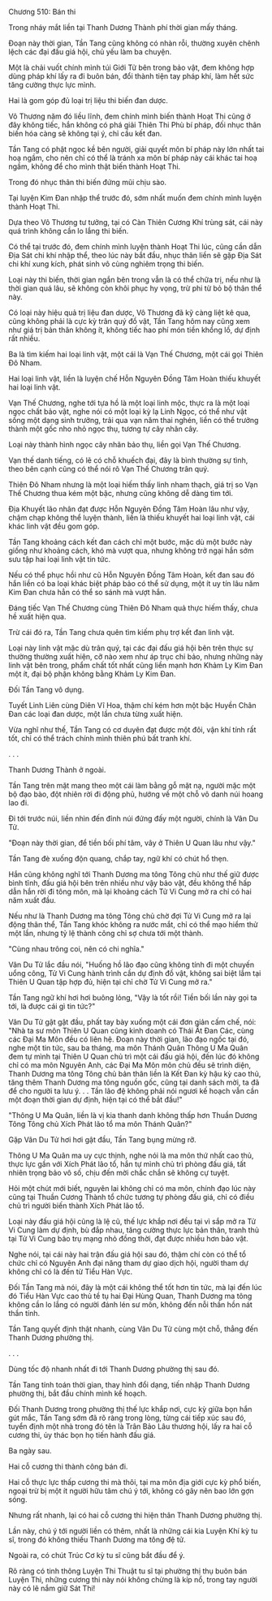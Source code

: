 




Chương 510: Bán thi


Trong nháy mắt liền tại Thanh Dương Thành phí thời gian mấy tháng.

Đoạn này thời gian, Tần Tang cũng không có nhàn rỗi, thường xuyên chênh lệch các đại đấu giá hội, chủ yếu làm ba chuyện.

Một là chải vuốt chính mình túi Giới Tử bên trong bảo vật, đem không hợp dùng pháp khí lấy ra đi buôn bán, đổi thành tiện tay pháp khí, làm hết sức tăng cường thực lực mình.

Hai là gom góp đủ loại trị liệu thi biến đan dược.

Vô Thương năm đó liều lĩnh, đem chính mình biến thành Hoạt Thi cũng ở đây không tiếc, hắn không có phá giải Thiên Thi Phù bí pháp, đối nhục thân biến hóa càng sẽ không tại ý, chỉ cầu kết đan.

Tần Tang có phật ngọc kề bên người, giải quyết môn bí pháp này lớn nhất tai hoạ ngầm, cho nên chỉ có thể là tránh xa môn bí pháp này cái khác tai hoạ ngầm, không để cho mình thật biến thành Hoạt Thi.

Trong đó nhục thân thi biến đứng mũi chịu sào.

Tại luyện Kim Đan nhập thể trước đó, sớm nhất muốn đem chính mình luyện thành Hoạt Thi.

Dựa theo Vô Thương tư tưởng, tại có Càn Thiên Cương Khí trùng sát, cái này quá trình không cần lo lắng thi biến.

Có thể tại trước đó, đem chính mình luyện thành Hoạt Thi lúc, cũng cần dẫn Địa Sát chi khí nhập thể, theo lúc này bắt đầu, nhục thân liền sẽ gặp Địa Sát chi khí xung kích, phát sinh vô cùng nghiêm trọng thi biến.

Loại này thi biến, thời gian ngắn bên trong vẫn là có thể chữa trị, nếu như là thời gian quá lâu, sẽ không còn khôi phục hy vọng, trừ phi từ bỏ bộ thân thể này.

Có loại này hiệu quả trị liệu đan dược, Vô Thương đã kỹ càng liệt kê qua, cũng không phải là cực kỳ trân quý đồ vật, Tần Tang hôm nay cũng xem như giá trị bản thân không ít, không tiếc hao phí món tiền khổng lồ, dự định rất nhiều.

Ba là tìm kiếm hai loại linh vật, một cái là Vạn Thế Chương, một cái gọi Thiên Đô Nham.

Hai loại linh vật, liền là luyện chế Hỗn Nguyên Đồng Tâm Hoàn thiếu khuyết hai loại linh vật.

Vạn Thế Chương, nghe tới tựa hồ là một loại linh mộc, thực ra là một loại ngọc chất bảo vật, nghe nói có một loại kỳ lạ Linh Ngọc, có thể như vật sống một dạng sinh trưởng, trải qua vạn năm thai nghén, liền có thể trưởng thành một gốc nho nhỏ ngọc thụ, tương tự cây nhãn cây.

Loại này thành hình ngọc cây nhãn bảo thụ, liền gọi Vạn Thế Chương.

Vạn thế danh tiếng, có lẽ có chỗ khuếch đại, đây là bình thường sự tình, theo bên cạnh cũng có thể nói rõ Vạn Thế Chương trân quý.

Thiên Đô Nham nhưng là một loại hiếm thấy linh nham thạch, giá trị so Vạn Thế Chương thua kém một bậc, nhưng cũng không dễ dàng tìm tới.

Địa Khuyết lão nhân đạt được Hỗn Nguyên Đồng Tâm Hoàn lâu như vậy, chậm chạp không thể luyện thành, liền là thiếu khuyết hai loại linh vật, cái khác linh vật đều gom góp.

Tần Tang khoảng cách kết đan cách chỉ một bước, mặc dù một bước này giống như khoảng cách, khó mà vượt qua, nhưng không trở ngại hắn sớm sưu tập hai loại linh vật tin tức.

Nếu có thể phục hồi như cũ Hỗn Nguyên Đồng Tâm Hoàn, kết đan sau đó hắn liền có ba loại khác biệt pháp bảo có thể sử dụng, một ít uy tín lâu năm Kim Đan chưa hẳn có thể so sánh mà vượt hắn.

Đáng tiếc Vạn Thế Chương cùng Thiên Đô Nham quả thực hiếm thấy, chưa hề xuất hiện qua.

Trừ cái đó ra, Tần Tang chưa quên tìm kiếm phụ trợ kết đan linh vật.

Loại này linh vật mặc dù trân quý, tại các đại đấu giá hội bên trên thực sự thường thường xuất hiện, cỡ nào xem như áp trục chi bảo, nhưng những này linh vật bên trong, phẩm chất tốt nhất cũng liền mạnh hơn Khảm Ly Kim Đan một ít, đại bộ phận không bằng Khảm Ly Kim Đan.

Đối Tần Tang vô dụng.

Tuyết Linh Liên cùng Diên Vĩ Hoa, thậm chí kém hơn một bậc Huyền Chân Đan các loại đan dược, một lần chưa từng xuất hiện.

Vừa nghĩ như thế, Tần Tang có cơ duyên đạt được một đôi, vận khí tính rất tốt, chỉ có thể trách chính mình thiên phú bất tranh khí.

. . .

Thanh Dương Thành ở ngoài.

Tần Tang trên mặt mang theo một cái làm bằng gỗ mặt nạ, người mặc một bộ đạo bào, đột nhiên rời đi động phủ, hướng về một chỗ vô danh núi hoang lao đi.

Đi tới trước núi, liền nhìn đến đỉnh núi đứng đấy một người, chính là Vân Du Tử.

"Đoạn này thời gian, để tiền bối phí tâm, vây ở Thiên U Quan lâu như vậy."

Tần Tang đè xuống độn quang, chắp tay, ngữ khí có chút hổ thẹn.

Hắn cũng không nghĩ tới Thanh Dương ma tông Tông chủ như thế giữ được bình tĩnh, đấu giá hội bên trên nhiều như vậy bảo vật, đều không thể hấp dẫn hắn rời đi tông môn, mà lại khoảng cách Tử Vi Cung mở ra chỉ có hai năm xuất đầu.

Nếu như là Thanh Dương ma tông Tông chủ chờ đợi Tử Vi Cung mở ra lại động thân thể, Tần Tang khóc không ra nước mắt, chỉ có thể mạo hiểm thử một lần, nhưng tỷ lệ thành công chỉ sợ chưa tới một thành.

"Cùng nhau trông coi, nên có chi nghĩa."

Vân Du Tử lắc đầu nói, "Huống hồ lão đạo cũng không tính đi một chuyến uổng công, Tử Vi Cung hành trình cần dự định đồ vật, không sai biệt lắm tại Thiên U Quan tập hợp đủ, hiện tại chỉ chờ Tử Vi Cung mở ra."

Tần Tang ngữ khí hơi hơi buông lỏng, "Vậy là tốt rồi! Tiền bối lần này gọi ta tới, là được cái gì tin tức?"

Vân Du Tử gật gật đầu, phất tay bày xuống một cái đơn giản cấm chế, nói: "Nhà ta sư môn Thiên U Quan cũng kinh doanh có Thái Ất Đan Các, cùng các Đại Ma Môn đều có liên hệ. Đoạn này thời gian, lão đạo ngốc tại đó, nghe một tin tức, sau ba tháng, ma môn Thánh Quân Thông U Ma Quân đem tự mình tại Thiên U Quan chủ trì một cái đấu giá hội, đến lúc đó không chỉ có ma môn Nguyên Anh, các Đại Ma Môn môn chủ đều sẽ trình diện, Thanh Dương ma tông Tông chủ bản thân liền là Kết Đan kỳ hậu kỳ cao thủ, tăng thêm Thanh Dương ma tông nguồn gốc, cũng tại danh sách mời, ta đã để cho người ta lưu ý. . . Tần lão đệ không phải nói ngươi kế hoạch vẫn cần một đoạn thời gian dự định, hiện tại có thể bắt đầu!"

"Thông U Ma Quân, liền là vị kia thanh danh không thấp hơn Thuần Dương Tông Tông chủ Xích Phát lão tổ ma môn Thánh Quân?"

Gặp Vân Du Tử hơi hơi gật đầu, Tần Tang bụng mừng rỡ.

Thông U Ma Quân ma uy cực thịnh, nghe nói là ma môn thứ nhất cao thủ, thực lực gần với Xích Phát lão tổ, hắn tự mình chủ trì phòng đấu giá, tất nhiên trọng bảo vô số, chịu đến mời chắc chắn sẽ không cự tuyệt.

Hỏi một chút mới biết, nguyên lai không chỉ có ma môn, chính đạo lúc này cũng tại Thuần Cương Thành tổ chức tương tự phòng đấu giá, chỉ có điều chủ trì người biến thành Xích Phát lão tổ.

Loại này đấu giá hội cũng là lệ cũ, thế lực khắp nơi đều tại vì sắp mở ra Tử Vi Cung làm dự định, bù đắp nhau, tăng cường thực lực bản thân, tranh thủ tại Tử Vi Cung bảo trụ mạng nhỏ đồng thời, đạt được nhiều hơn bảo vật.

Nghe nói, tại cái này hai trận đấu giá hội sau đó, thậm chí còn có thể tổ chức chỉ có Nguyên Anh đại năng tham dự giao dịch hội, người tham dự không chỉ có là đến từ Tiểu Hàn Vực.

Đối Tần Tang mà nói, đây là một cái không thể tốt hơn tin tức, mà lại đến lúc đó Tiểu Hàn Vực cao thủ tề tụ hai Đại Hùng Quan, Thanh Dương ma tông không cần lo lắng có người đánh lén sư môn, không đến nỗi thần hồn nát thần tính.

Tần Tang quyết định thật nhanh, cùng Vân Du Tử cùng một chỗ, thẳng đến Thanh Dương phường thị.

. . .

Dùng tốc độ nhanh nhất đi tới Thanh Dương phường thị sau đó.

Tần Tang tính toán thời gian, thay hình đổi dạng, tiến nhập Thanh Dương phường thị, bắt đầu chính mình kế hoạch.

Đối Thanh Dương trong phường thị thế lực khắp nơi, cực kỳ giữa bọn hắn gút mắc, Tần Tang sớm đã rõ ràng trong lòng, từng cái tiếp xúc sau đó, tuyển định một nhà trong đó tên là Trân Bảo Lâu thương hội, lấy ra hai cỗ cương thi, ủy thác bọn họ tiến hành đấu giá.

Ba ngày sau.

Hai cỗ cương thi thành công bán đi.

Hai cỗ thực lực thấp cương thi mà thôi, tại ma môn địa giới cực kỳ phổ biến, ngoại trừ bị một ít người hữu tâm chú ý tới, không có gây nên bao lớn gợn sóng.

Nhưng rất nhanh, lại có hai cỗ cương thi hiện thân Thanh Dương phường thị.

Lần này, chú ý tới người liền có thêm, nhất là những cái kia Luyện Khí kỳ tu sĩ, trong đó không thiếu Thanh Dương ma tông đệ tử.

Ngoài ra, có chút Trúc Cơ kỳ tu sĩ cũng bắt đầu để ý.

Rõ ràng có tinh thông Luyện Thi Thuật tu sĩ tại phường thị thụ buôn bán Luyện Thi, những cương thi này nói không chừng là kíp nổ, trong tay người này có lẽ nắm giữ Sát Thi!




